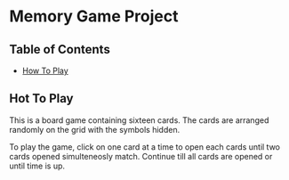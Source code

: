 # Memory Game Project

## Table of Contents

* [How To Play](#HowToPlay)


## Hot To Play

This is a board game containing sixteen cards. The cards are arranged randomly on the grid with the symbols hidden. 

To play the game, click on one card at a time to open each cards until two cards opened simulteneosly match. Continue till all cards are opened or until time is up.
